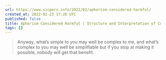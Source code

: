 ```yaml
---
url: https://www.sicpers.info/2022/02/aphorism-considered-harmful/
created_at: 2022-02-23 17:26 UTC
published: false
title: Aphorism Considered Harmful | Structure and Interpretation of Computer Programmers
tags: []
---
```


> Anyway, what’s simple to you may well be complex to me, and what’s complex to you may well be simplifiable but if you stop at making it possible, nobody will get that benefit.
